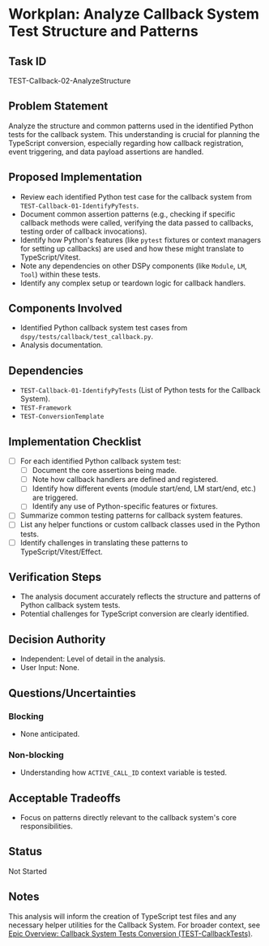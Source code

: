 # Workplan: Analyze Callback System Test Structure and Patterns

## Task ID
TEST-Callback-02-AnalyzeStructure

## Problem Statement
Analyze the structure and common patterns used in the identified Python tests for the callback system. This understanding is crucial for planning the TypeScript conversion, especially regarding how callback registration, event triggering, and data payload assertions are handled.

## Proposed Implementation
- Review each identified Python test case for the callback system from `TEST-Callback-01-IdentifyPyTests`.
- Document common assertion patterns (e.g., checking if specific callback methods were called, verifying the data passed to callbacks, testing order of callback invocations).
- Identify how Python's features (like `pytest` fixtures or context managers for setting up callbacks) are used and how these might translate to TypeScript/Vitest.
- Note any dependencies on other DSPy components (like `Module`, `LM`, `Tool`) within these tests.
- Identify any complex setup or teardown logic for callback handlers.

## Components Involved
- Identified Python callback system test cases from `dspy/tests/callback/test_callback.py`.
- Analysis documentation.

## Dependencies
- `TEST-Callback-01-IdentifyPyTests` (List of Python tests for the Callback System).
- `TEST-Framework`
- `TEST-ConversionTemplate`

## Implementation Checklist
- [ ] For each identified Python callback system test:
    - [ ] Document the core assertions being made.
    - [ ] Note how callback handlers are defined and registered.
    - [ ] Identify how different events (module start/end, LM start/end, etc.) are triggered.
    - [ ] Identify any use of Python-specific features or fixtures.
- [ ] Summarize common testing patterns for callback system features.
- [ ] List any helper functions or custom callback classes used in the Python tests.
- [ ] Identify challenges in translating these patterns to TypeScript/Vitest/Effect.

## Verification Steps
- The analysis document accurately reflects the structure and patterns of Python callback system tests.
- Potential challenges for TypeScript conversion are clearly identified.

## Decision Authority
- Independent: Level of detail in the analysis.
- User Input: None.

## Questions/Uncertainties
### Blocking
- None anticipated.
### Non-blocking
- Understanding how `ACTIVE_CALL_ID` context variable is tested.

## Acceptable Tradeoffs
- Focus on patterns directly relevant to the callback system's core responsibilities.

## Status
Not Started

## Notes
This analysis will inform the creation of TypeScript test files and any necessary helper utilities for the Callback System.
For broader context, see [Epic Overview: Callback System Tests Conversion (TEST-CallbackTests)](../../docs/planning/workplans/TEST-CallbackTests.md).